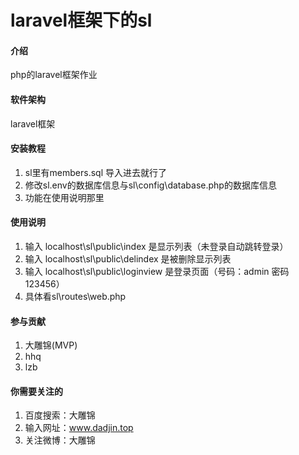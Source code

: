 # laravel框架下的sl

#### 介绍
php的laravel框架作业

#### 软件架构
laravel框架


#### 安装教程

1. sl里有members.sql 导入进去就行了
2. 修改sl\.env的数据库信息与sl\config\database.php的数据库信息
3. 功能在使用说明那里

#### 使用说明

1. 输入 localhost\sl\public\index 是显示列表（未登录自动跳转登录）
2. 输入 localhost\sl\public\delindex 是被删除显示列表
2. 输入 localhost\sl\public\loginview 是登录页面（号码：admin 密码 123456）
3. 具体看sl\routes\web.php

#### 参与贡献

1. 大雕锦(MVP)
2. hhq
3. lzb



#### 你需要关注的

1. 百度搜索：大雕锦
2. 输入网址：www.dadjin.top
3. 关注微博：大雕锦
